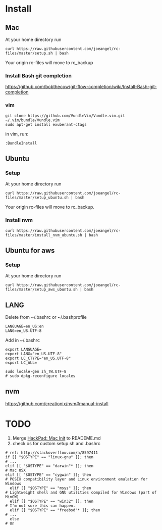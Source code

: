 
# Install

## Mac
At your home directory run

```
curl https://raw.githubusercontent.com/joeangel/rc-files/master/setup.sh | bash
```

Your origin rc-files will move to rc_backup

### Install Bash git completion

https://github.com/bobthecow/git-flow-completion/wiki/Install-Bash-git-completion

### vim

```
git clone https://github.com/VundleVim/Vundle.vim.git ~/.vim/bundle/Vundle.vim
sudo apt-get install exuberant-ctags
```

in vim, run:

```
:BundleInstall
```

## Ubuntu

### Setup
At your home directory run

```
curl https://raw.githubusercontent.com/joeangel/rc-files/master/setup_ubuntu.sh | bash
```

Your origin rc-files will move to rc_backup.

### Install nvm

```
curl https://raw.githubusercontent.com/joeangel/rc-files/master/install_nvm_ubuntu.sh | bash
```

## Ubuntu for aws

### Setup
At your home directory run

```
curl https://raw.githubusercontent.com/joeangel/rc-files/master/setup_aws_ubuntu.sh | bash
```

## LANG

Delete from ~/.bashrc or ~/.bashprofile

```
LANGUAGE=en_US:en
LANG=en_US.UTF-8
```

Add in ~/.bashrc

```
export LANGUAGE=
export LANG="en_US.UTF-8"
export LC_CTYPE="en_US.UTF-8"
export LC_ALL=
```

```
sudo locale-gen zh_TW.UTF-8
# sudo dpkg-reconfigure locales
```

## nvm

https://github.com/creationix/nvm#manual-install

# TODO

1. Merge [HackPad: Mac Init](https://dd-tech.hackpad.com/Mac-init.-lfLWcLQ1JPB) to READEME.md
2. check os for custom setup.sh and .bashrc
```
# ref: http://stackoverflow.com/a/8597411
if [[ "$OSTYPE" == "linux-gnu" ]]; then
# ...
elif [[ "$OSTYPE" == "darwin"* ]]; then
# Mac OSX
elif [[ "$OSTYPE" == "cygwin" ]]; then
# POSIX compatibility layer and Linux environment emulation for Windows
  elif [[ "$OSTYPE" == "msys" ]]; then
# Lightweight shell and GNU utilities compiled for Windows (part of MinGW)
  elif [[ "$OSTYPE" == "win32" ]]; then
# I'm not sure this can happen.
  elif [[ "$OSTYPE" == "freebsd"* ]]; then
# ...
  else
# Un
```

